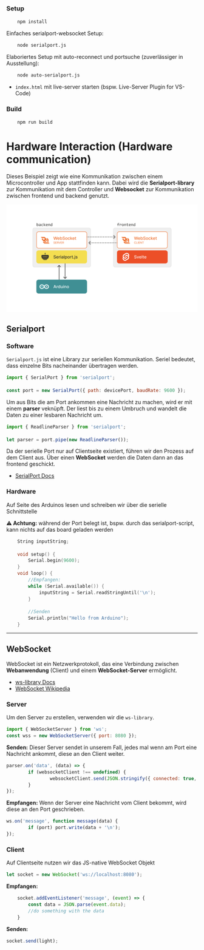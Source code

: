 ### Setup

```bash
    npm install
```

Einfaches serialport-websocket Setup:

```bash
    node serialport.js
```

Elaboriertes Setup mit auto-reconnect und portsuche (zuverlässiger in Ausstellung):

```bash
    node auto-serialport.js
```

- `index.html` mit live-server starten (bspw. Live-Server Plugin for VS-Code)

### Build

```bash
    npm run build
```

# Hardware Interaction (Hardware communication)

Dieses Beispiel zeigt wie eine Kommunikation zwischen einem Microcontroller und App stattfinden kann.
Dabei wird die **Serialport-library** zur Kommunikation mit dem Controller und **Websocket** zur Kommunikation zwischen frontend und backend genutzt.

![Datenarchitektur](readmebilder/Datenfluss.png)

## Serialport

### Software

`Serialport.js` ist eine Library zur seriellen Kommunikation. Seriel bedeutet, dass einzelne Bits nacheinander übertragen werden.

```js
import { SerialPort } from 'serialport';

const port = new SerialPort({ path: devicePort, baudRate: 9600 });
```

Um aus Bits die am Port ankommen eine Nachricht zu machen, wird er mit einem **parser** veknüpft. Der liest bis zu einem Umbruch und wandelt die Daten zu einer lesbaren Nachricht um.

```js
import { ReadlineParser } from 'serialport';

let parser = port.pipe(new ReadlineParser());
```

Da der serielle Port nur auf Clientseite existiert, führen wir den Prozess auf dem Client aus. Über einen **WebSocket** werden die Daten dann an das frontend geschickt.

- [SerialPort Docs](https://serialport.io/docs/)

### Hardware

Auf Seite des Arduinos lesen und schreiben wir über die serielle Schnittstelle

**⚠️ Achtung:** während der Port belegt ist, bspw. durch das serialport-script, kann nichts auf das board geladen werden

```C++
    String inputString;

    void setup() {
        Serial.begin(9600);
    }
    void loop() {
        //Empfangen:
        while (Serial.available()) {
            inputString = Serial.readStringUntil('\n');
        }

        //Senden
        Serial.println("Hello from Arduino");
    }
```

---

## WebSocket

WebSocket ist ein Netzwerkprotokoll, das eine Verbindung zwischen **Webanwendung** (Client) und einem **WebSocket-Server** ermöglicht.

- [ws-library Docs](https://github.com/websockets/ws)
- [WebSocket Wikipedia](https://de.wikipedia.org/wiki/WebSocket)

### Server

Um den Server zu erstellen, verwenden wir die `ws-library`.

```js
import { WebSocketServer } from 'ws';
const wss = new WebSocketServer({ port: 8080 });
```

**Senden:** Dieser Server sendet in unserem Fall, jedes mal wenn am Port eine Nachricht ankommt, diese an den Client weiter.

```js
parser.on('data', (data) => {
        if (websocketClient !== undefined) {
                websocketClient.send(JSON.stringify({ connected: true, message: data }));
        }
});
```

**Empfangen:** Wenn der Server eine Nachricht vom Client bekommt, wird diese an den Port geschrieben.

```js
ws.on('message', function message(data) {
        if (port) port.write(data + '\n');
});
```

### Client

Auf Clientseite nutzen wir das JS-native WebSocket Objekt

```js
let socket = new WebSocket('ws://localhost:8080');
```

**Empfangen:**

```js
    socket.addEventListener('message', (event) => {
        const data = JSON.parse(event.data);
        //do something with the data
    }
```

**Senden:**

```js
socket.send(light);
```
